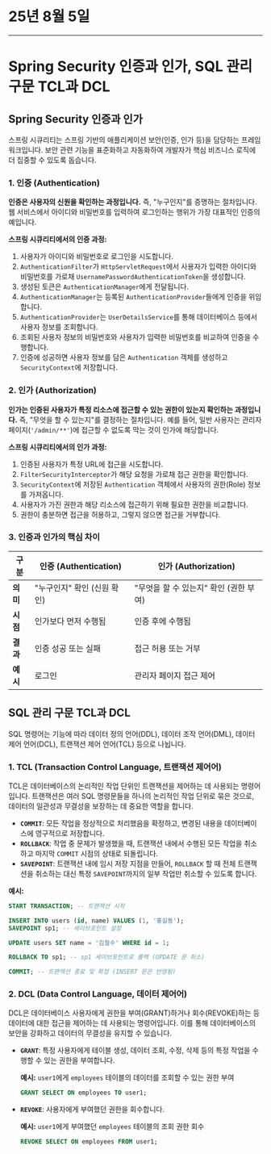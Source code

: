 # 25년 8월 5일


---


# Spring Security 인증과 인가, SQL 관리 구문 TCL과 DCL

## Spring Security 인증과 인가

스프링 시큐리티는 스프링 기반의 애플리케이션 보안(인증, 인가 등)을 담당하는 프레임워크입니다. 보안 관련 기능을 표준화하고 자동화하여 개발자가 핵심 비즈니스 로직에 더 집중할 수 있도록 돕습니다.

### 1. 인증 (Authentication)

**인증은 사용자의 신원을 확인하는 과정입니다.** 즉, "누구인지"를 증명하는 절차입니다. 웹 서비스에서 아이디와 비밀번호를 입력하여 로그인하는 행위가 가장 대표적인 인증의 예입니다.

**스프링 시큐리티에서의 인증 과정:**

1.  사용자가 아이디와 비밀번호로 로그인을 시도합니다.
2.  `AuthenticationFilter`가 `HttpServletRequest`에서 사용자가 입력한 아이디와 비밀번호를 가로채 `UsernamePasswordAuthenticationToken`을 생성합니다.
3.  생성된 토큰은 `AuthenticationManager`에게 전달됩니다.
4.  `AuthenticationManager`는 등록된 `AuthenticationProvider`들에게 인증을 위임합니다.
5.  `AuthenticationProvider`는 `UserDetailsService`를 통해 데이터베이스 등에서 사용자 정보를 조회합니다.
6.  조회된 사용자 정보의 비밀번호와 사용자가 입력한 비밀번호를 비교하여 인증을 수행합니다.
7.  인증에 성공하면 사용자 정보를 담은 `Authentication` 객체를 생성하고 `SecurityContext`에 저장합니다.

### 2. 인가 (Authorization)

**인가는 인증된 사용자가 특정 리소스에 접근할 수 있는 권한이 있는지 확인하는 과정입니다.** 즉, "무엇을 할 수 있는지"를 결정하는 절차입니다. 예를 들어, 일반 사용자는 관리자 페이지(`'/admin/**'`)에 접근할 수 없도록 막는 것이 인가에 해당합니다.

**스프링 시큐리티에서의 인가 과정:**

1.  인증된 사용자가 특정 URL에 접근을 시도합니다.
2.  `FilterSecurityInterceptor`가 해당 요청을 가로채 접근 권한을 확인합니다.
3.  `SecurityContext`에 저장된 `Authentication` 객체에서 사용자의 권한(Role) 정보를 가져옵니다.
4.  사용자가 가진 권한과 해당 리소스에 접근하기 위해 필요한 권한을 비교합니다.
5.  권한이 충분하면 접근을 허용하고, 그렇지 않으면 접근을 거부합니다.

### 3. 인증과 인가의 핵심 차이

| 구분 | 인증 (Authentication) | 인가 (Authorization) |
| --- | --- | --- |
| **의미** | "누구인지" 확인 (신원 확인) | "무엇을 할 수 있는지" 확인 (권한 부여) |
| **시점** | 인가보다 먼저 수행됨 | 인증 후에 수행됨 |
| **결과** | 인증 성공 또는 실패 | 접근 허용 또는 거부 |
| **예시** | 로그인 | 관리자 페이지 접근 제어 |

## SQL 관리 구문 TCL과 DCL

SQL 명령어는 기능에 따라 데이터 정의 언어(DDL), 데이터 조작 언어(DML), 데이터 제어 언어(DCL), 트랜잭션 제어 언어(TCL) 등으로 나뉩니다.

### 1. TCL (Transaction Control Language, 트랜잭션 제어어)

TCL은 데이터베이스의 논리적인 작업 단위인 트랜잭션을 제어하는 데 사용되는 명령어입니다. 트랜잭션은 여러 SQL 명령문들을 하나의 논리적인 작업 단위로 묶은 것으로, 데이터의 일관성과 무결성을 보장하는 데 중요한 역할을 합니다.

*   **`COMMIT`**: 모든 작업을 정상적으로 처리했음을 확정하고, 변경된 내용을 데이터베이스에 영구적으로 저장합니다.
*   **`ROLLBACK`**: 작업 중 문제가 발생했을 때, 트랜잭션 내에서 수행된 모든 작업을 취소하고 마지막 `COMMIT` 시점의 상태로 되돌립니다.
*   **`SAVEPOINT`**: 트랜잭션 내에 임시 저장 지점을 만들어, `ROLLBACK` 할 때 전체 트랜잭션을 취소하는 대신 특정 `SAVEPOINT`까지의 일부 작업만 취소할 수 있도록 합니다.

**예시:**

```sql
START TRANSACTION; -- 트랜잭션 시작

INSERT INTO users (id, name) VALUES (1, '홍길동');
SAVEPOINT sp1; -- 세이브포인트 설정

UPDATE users SET name = '김철수' WHERE id = 1;

ROLLBACK TO sp1; -- sp1 세이브포인트로 롤백 (UPDATE 문 취소)

COMMIT; -- 트랜잭션 종료 및 확정 (INSERT 문은 반영됨)
```

### 2. DCL (Data Control Language, 데이터 제어어)

DCL은 데이터베이스 사용자에게 권한을 부여(GRANT)하거나 회수(REVOKE)하는 등 데이터에 대한 접근을 제어하는 데 사용되는 명령어입니다. 이를 통해 데이터베이스의 보안을 강화하고 데이터의 무결성을 유지할 수 있습니다.

*   **`GRANT`**: 특정 사용자에게 테이블 생성, 데이터 조회, 수정, 삭제 등의 특정 작업을 수행할 수 있는 권한을 부여합니다.

    **예시:** `user1`에게 `employees` 테이블의 데이터를 조회할 수 있는 권한 부여
    ```sql
    GRANT SELECT ON employees TO user1;
    ```

*   **`REVOKE`**: 사용자에게 부여했던 권한을 회수합니다.

    **예시:** `user1`에게 부여했던 `employees` 테이블의 조회 권한 회수
    ```sql
    REVOKE SELECT ON employees FROM user1;
    ```

